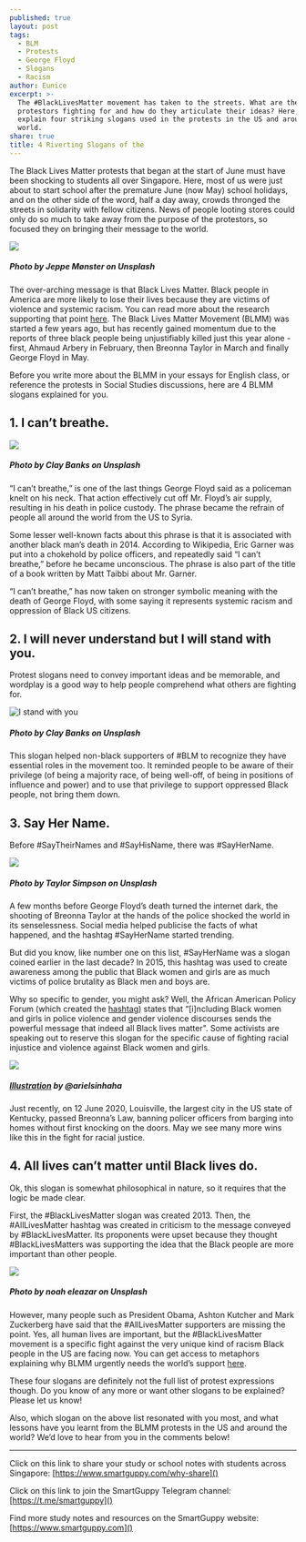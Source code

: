 ```yaml
---
published: true
layout: post
tags:
  - BLM
  - Protests
  - George Floyd
  - Slogans
  - Racism
author: Eunice
excerpt: >-
  The #BlackLivesMatter movement has taken to the streets. What are the
  protestors fighting for and how do they articulate their ideas? Here, we
  explain four striking slogans used in the protests in the US and around the
  world.  
share: true
title: 4 Riverting Slogans of the
---
```


The Black Lives Matter protests that began at the start of June must have been shocking to students all over Singapore. Here, most of us were just about to start school after the premature June (now May) school holidays, and on the other side of the word, half a day away, crowds thronged the streets in solidarity with fellow citizens. News of people looting stores could only do so much to take away from the purpose of the protestors, so focused they on bringing their message to the world. 


![]({{site.baseurl}}//images/jeppe-monster-rQ8BAG23Fwo-unsplash.jpg)

##### Photo by Jeppe Mønster on Unsplash

The over-arching message is that Black Lives Matter. Black people in America are more likely to lose their lives because they are victims of violence and systemic racism. You can read more about the research supporting that point [here](https://www.goodhousekeeping.com/life/a32745051/what-black-lives-matter-means/). The Black Lives Matter Movement (BLMM) was started a few years ago, but has recently gained momentum due to the reports of three black people being unjustifiably killed just this year alone - first, Ahmaud Arbery in February, then Breonna Taylor in March and finally George Floyd in May.

Before you write more about the BLMM in your essays for English class, or reference the protests in Social Studies discussions, here are 4 BLMM slogans explained for you. 


## **1.	I can’t breathe.**

![]({{site.baseurl}}/images/clay-banks-Ae2PAufE7bg-unsplash.jpg)
 

##### Photo by Clay Banks on Unsplash

“I can’t breathe,” is one of the last things George Floyd said as a policeman knelt on his neck. That action effectively cut off Mr. Floyd’s air supply, resulting in his death in police custody. The phrase became the refrain of people all around the world from the US to Syria. 

Some lesser well-known facts about this phrase is that it is associated with another black man’s death in 2014. According to Wikipedia, Eric Garner was put into a chokehold by police officers, and repeatedly said “I can’t breathe,” before he became unconscious. The phrase is also part of the title of a book written by Matt Taibbi about Mr. Garner. 

“I can’t breathe,” has now taken on stronger symbolic meaning with the death of George Floyd, with some saying it represents systemic racism and oppression of Black US citizens. 

 


## **2.	I will never understand but I will stand with you.**

Protest slogans need to convey important ideas and be memorable, and wordplay is a good way to help people comprehend what others are fighting for.  

![I stand with you]({{site.baseurl}}/images/clay-banks-OZKZxM3tbaA-unsplash.jpg)

##### Photo by Clay Banks on Unsplash

This slogan helped non-black supporters of #BLM to recognize they have essential roles in the movement too. It reminded people to be aware of their privilege (of being a majority race, of being well-off, of being in positions of influence and power) and to use that privilege to support oppressed Black people, not bring them down.
 

## **3.	Say Her Name.**

Before #SayTheirNames and #SayHisName, there was #SayHerName. 

![]({{site.baseurl}}/images/taylor-simpson-Iwlu68iIqwE-unsplash.jpg)
##### Photo by Taylor Simpson on Unsplash

A few months before George Floyd’s death turned the internet dark, the shooting of Breonna Taylor at the hands of the police shocked the world in its senselessness. Social media helped publicise the facts of what happened, and the hashtag #SayHerName started trending. 

But did you know, like number one on this list, #SayHerName was a slogan coined earlier in the last decade? In 2015, this hashtag was used to create awareness among the public that Black women and girls are as much victims of police brutality as Black men and boys are. 

Why so specific to gender, you might ask? Well, the African American Policy Forum (which created the [hashtag](https://aapf.org/sayhername/)) states that “[i]ncluding Black women and girls in police violence and gender violence discourses sends the powerful message that indeed all Black lives matter". Some activists are speaking out to reserve this slogan for the specific cause of fighting racial injustice and violence against Black women and girls. 

![]({{site.baseurl}}/images/Breonna.png)

##### [Illustration](https://www.instagram.com/p/CAJFFOuBvU2/?utm_source=ig_web_copy_link) by @arielsinhaha

Just recently, on 12 June 2020, Louisville, the largest city in the US state of Kentucky, passed Breonna’s Law, banning policer officers from barging into homes without first knocking on the doors. May we see many more wins like this in the fight for racial justice. 

## **4.	All lives can’t matter until Black lives do.**


Ok, this slogan is somewhat philosophical in nature, so it requires that the logic be made clear. 

First, the #BlackLivesMatter slogan was created 2013. Then, the #AllLivesMatter hashtag was created in criticism to the message conveyed by #BlackLivesMatter. Its proponents were upset because they thought #BlackLivesMatters was supporting the idea that the Black people are more important than other people. 

![]({{site.baseurl}}/images/noah-eleazar-bKd_gFYXIo4-unsplash.jpg)
##### Photo by noah eleazar on Unsplash

However, many people such as President Obama, Ashton Kutcher and Mark Zuckerberg have said that the #AllLivesMatter supporters are missing the point. Yes, all human lives are important, but the #BlackLivesMatter movement is a specific fight against the very unique kind of racism Black people in the US are facing now. You can get access to metaphors explaining why BLMM urgently needs the world’s support [here](https://www.parents.com/kids/responsibility/racism/reasons-all-lives-matter-doesnt-work-in-terms-simple-enough-for-a-child/).
 
These four slogans are definitely not the full list of protest expressions though. Do you know of any more or want other slogans to be explained? Please let us know!

Also, which slogan on the above list resonated with you most, and what lessons have you learnt from the BLMM protests in the US and around the world? We’d love to hear from you in the comments below!
_________

Click on this link to share your study or school notes with students across Singapore: [https://www.smartguppy.com/why-share]()

Click on this link to join the SmartGuppy Telegram channel: [https://t.me/smartguppy]()

Find more study notes and resources on the SmartGuppy website: [https://www.smartguppy.com]()
